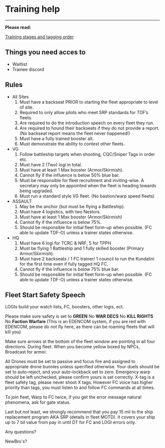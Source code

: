 # Training help

---

**Please read:**

[Training stages and tagging order](/guide/fctraining)

## Things you need acces to

- Waitlist
- Trainee discord

## Rules

- All Sites
  1. Must have a backseat PRIOR to starting the fleet appropriate to level of site.
  1. Required to only allow pilots who meet SRP standards for TDF’s fleets.
  1. Are required to do the introduction speech on every fleet they run.
  1. Are required to hound their backseats if they do not provide a report. (No backseat report means the fleet never happened!)
  1. Must have a fully trained booster alt.
  1. Must demonstrate the ability to contest other fleets.
- VG
  1. Follow battleship targets when shooting, CQC/Sniper Tags in order etc.
  1. Must have 2 (Two) logi in total.
  1. Must have at least 1 Max booster (Armor/Skirmish).
  1. Cannot fly if the influence is below 50% blue bar.
  1. Must be responsible for fleet recruitment and inviting-wise. A secretary may only be appointed when the fleet is heading towards being upgraded.
  1. Must run a standard style VG fleet. (No bastion/warp speed fleets)
- ASSAULT
  1. May be the anchor (but must be flying a Battleship).
  1. Must have 4 logistics, with two Nestors.
  1. Must have at least 1 Max booster (Armor/Skirmish)
  1. Cannot fly if the influence is below 75%.
  1. Should be responsible for initial fleet form-up when possible. (FC able to update TDF-O) unless a trainer states otherwise.
- HQ
  1. Must have 6 logi for TCRC & NRF, 5 for TPPH
  1. Must be flying 1 Battleship and 1 fully skilled booster (Primary Armor/Skirmish).
  1. Must have 2 backseats / 1 FC trainer/ 1 council to run the Kundalini for the first time even if fully tagged HQ FC.
  1. Cannot fly if the influence is below 75% blue bar.
  1. Should be responsible for initial fleet form-up when possible. (FC able to update TDF-O) unless a trainer states otherwise.

## Fleet Start Safety Speech

LOGIs build your watch lists, FC, boosters, other logis, ect.

Please make sure safety is set to **GREEN**
No **WAR DECS**
No **KILL RIGHTS**
No **Faction Warfare**
(This is an EDENCOM system, if you are red with EDENCOM, please do not fly here, as there can be roaming fleets that will kill you)

Make sure arrows at the bottom of the fleet window are pointing in all four directions.
During fleet. When you become yellow boxed by NPCs, Broadcast for armor.

All Drones must be set to passive and focus fire and assigned to appropriate drone bunnies unless specified otherwise.
Your duels should be set to auto-reject, and your auto-lockback set to zero.
Emergency warp should be left unchecked, please confirm yours is set correctly.
X-tag is a fleet safety tag, please never shoot X tags.
However FC voice has higher priority than tags, you must listen to and follow FC commands at all times.

To join fleet, Warp to FC twice, if you get the error message natural phenomena, ask for gate status.

Last but not least, we strongly recommend that you pay 15 mil to the ship replacement program AKA SRP (details in fleet MOTD). It covers your ship up to 7 bil value from pay in until DT for FC and LOGI errors only.

Any questions?

NewBro's?
